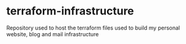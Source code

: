 # terraform-infrastructure
Repository used to host the terraform files used to build my personal website, blog and mail infrastructure
